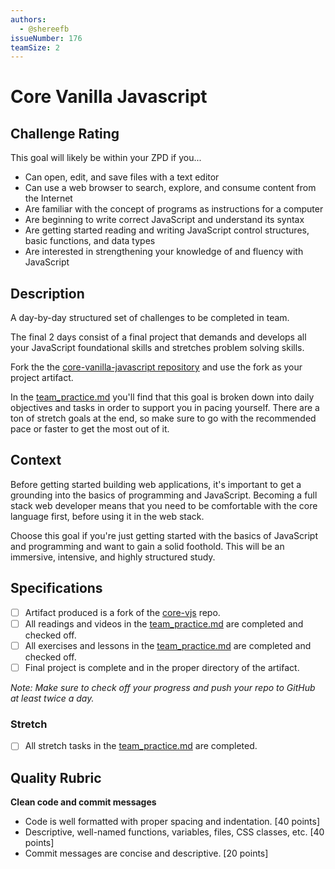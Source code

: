 ```yaml
---
authors:
  - @shereefb
issueNumber: 176
teamSize: 2
---
```


# Core Vanilla Javascript

## Challenge Rating

This goal will likely be within your ZPD if you...

- Can open, edit, and save files with a text editor
- Can use a web browser to search, explore, and consume content from the Internet
- Are familiar with the concept of programs as instructions for a computer
- Are beginning to write correct JavaScript and understand its syntax
- Are getting started reading and writing JavaScript control structures, basic functions, and data types
- Are interested in strengthening your knowledge of and fluency with JavaScript

## Description

A day-by-day structured set of challenges to be completed in team.

The final 2 days consist of a final project that demands and develops all your JavaScript foundational skills and stretches problem solving skills.

Fork the the [core-vanilla-javascript repository][core-vjs] and use the fork as your project artifact.

In the [team_practice.md][core-vjs-team] you'll find that this goal is broken down into daily objectives and tasks in order to support you in pacing yourself. There are a ton of stretch goals at the end, so make sure to go with the recommended pace or faster to get the most out of it.

## Context

Before getting started building web applications, it's important to get a grounding into the basics of programming and JavaScript. Becoming a full stack web developer means that you need to be comfortable with the core language first, before using it in the web stack.

Choose this goal if you're just getting started with the basics of JavaScript and programming and want to gain a solid foothold. This will be an immersive, intensive, and highly structured study.

## Specifications

- [ ] Artifact produced is a fork of the [core-vjs][core-vjs] repo.
- [ ] All readings and videos in the [team_practice.md][core-vjs-team] are completed and checked off.
- [ ] All exercises and lessons in the [team_practice.md][core-vjs-team] are completed and checked off.
- [ ] Final project is complete and in the proper directory of the artifact.

_Note: Make sure to check off your progress and push your repo to GitHub at least twice a day._

### Stretch

- [ ] All stretch tasks in the [team_practice.md][core-vjs-team] are completed.

## Quality Rubric

**Clean code and commit messages**
- Code is well formatted with proper spacing and indentation. [40 points]
- Descriptive, well-named functions, variables, files, CSS classes, etc. [40 points]
- Commit messages are concise and descriptive. [20 points]

[core-vjs]: https://github.com/GuildCrafts/core-object-oriented-javascript
[core-vjs-team]: https://github.com/GuildCrafts/core-object-oriented-javascript/blob/master/team_practice.md
